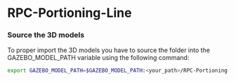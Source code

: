 # RPC-Portioning-Line


### Source the 3D models
To proper import the 3D models you have to source the folder into the GAZEBO_MODEL_PATH variable using the following command:
 


```bash
export GAZEBO_MODEL_PATH=$GAZEBO_MODEL_PATH:<your_path>/RPC-Portioning-Line/models/dae
```
